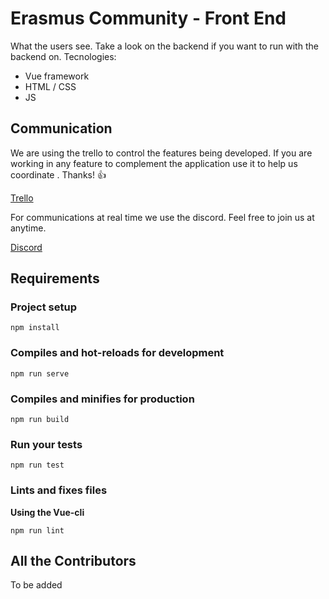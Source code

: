 # Erasmus Community - Front End

What the users see. Take a look on the backend if you want to run with the backend on.
Tecnologies:

- Vue framework
- HTML / CSS
- JS

## Communication
We are using the trello to control the features being developed. If you are working in any feature to complement the application use it to help us coordinate . Thanks! :thumbsup:

[Trello](https://trello.com/erasmuscommunity/home)

For communications at real time we use the discord. Feel free to join us at anytime.

[Discord](https://discord.gg/VFS7WE)

## Requirements

### Project setup
```
npm install
```

### Compiles and hot-reloads for development
```
npm run serve
```

### Compiles and minifies for production
```
npm run build
```

### Run your tests
```
npm run test
```

### Lints and fixes files

**Using the Vue-cli**

```
npm run lint
```

## All the Contributors

To be added
